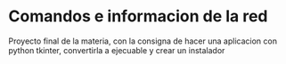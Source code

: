 # Comandos e informacion de la red

Proyecto final de la materia, con la consigna de hacer una aplicacion con python tkinter, convertirla a ejecuable y crear un instalador
